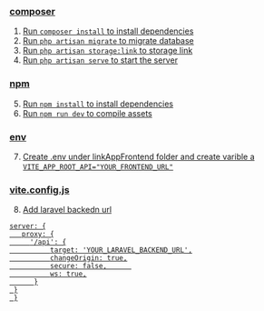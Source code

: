 <br>
<a href="https://larasoft.io/assets/img/logo-colour.webp" target="_blank">


### composer

1. Run `composer install` to install dependencies
2. Run `php artisan migrate` to migrate database
3. Run `php artisan storage:link` to storage link
4. Run `php artisan serve` to start the server


### npm

5. Run `npm install` to install dependencies
6. Run `npm run dev` to compile assets

### env

7. Create .env under linkAppFrontend folder and create varible a `VITE_APP_ROOT_API="YOUR_FRONTEND_URL"`

### vite.config.js

8. Add laravel backedn url  
 ```
 server: {
    proxy: {
      '/api': {
           target: 'YOUR_LARAVEL_BACKEND_URL',
           changeOrigin: true,
           secure: false,      
           ws: true,
       }
  }
  }
```
